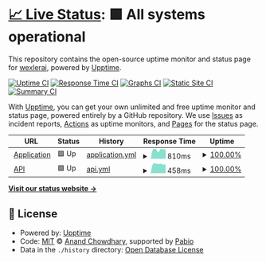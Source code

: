 # [📈 Live Status](https://wexlerai.github.io/wexler-status-page): <!--live status--> **🟩 All systems operational**

This repository contains the open-source uptime monitor and status page for [wexlerai](https://wexlerai.github.io/wexler-status-page), powered by [Upptime](https://github.com/upptime/upptime).

[![Uptime CI](https://github.com/wexlerai/wexler-status-page/workflows/Uptime%20CI/badge.svg)](https://github.com/wexlerai/wexler-status-page/actions?query=workflow%3A%22Uptime+CI%22)
[![Response Time CI](https://github.com/wexlerai/wexler-status-page/workflows/Response%20Time%20CI/badge.svg)](https://github.com/wexlerai/wexler-status-page/actions?query=workflow%3A%22Response+Time+CI%22)
[![Graphs CI](https://github.com/wexlerai/wexler-status-page/workflows/Graphs%20CI/badge.svg)](https://github.com/wexlerai/wexler-status-page/actions?query=workflow%3A%22Graphs+CI%22)
[![Static Site CI](https://github.com/wexlerai/wexler-status-page/workflows/Static%20Site%20CI/badge.svg)](https://github.com/wexlerai/wexler-status-page/actions?query=workflow%3A%22Static+Site+CI%22)
[![Summary CI](https://github.com/wexlerai/wexler-status-page/workflows/Summary%20CI/badge.svg)](https://github.com/wexlerai/wexler-status-page/actions?query=workflow%3A%22Summary+CI%22)

With [Upptime](https://upptime.js.org), you can get your own unlimited and free uptime monitor and status page, powered entirely by a GitHub repository. We use [Issues](https://github.com/wexlerai/wexler-status-page/issues) as incident reports, [Actions](https://github.com/wexlerai/wexler-status-page/actions) as uptime monitors, and [Pages](https://wexlerai.github.io/wexler-status-page) for the status page.

<!--start: status pages-->
<!-- This summary is generated by Upptime (https://github.com/upptime/upptime) -->
<!-- Do not edit this manually, your changes will be overwritten -->
<!-- prettier-ignore -->
| URL | Status | History | Response Time | Uptime |
| --- | ------ | ------- | ------------- | ------ |
| <img alt="" src="https://icons.duckduckgo.com/ip3/app.wexler.ai.ico" height="13"> [Application](https://app.wexler.ai/) | 🟩 Up | [application.yml](https://github.com/wexlerai/wexler-client-status/commits/HEAD/history/application.yml) | <details><summary><img alt="Response time graph" src="./graphs/application/response-time-week.png" height="20"> 810ms</summary><br><a href="https://wexlerai.github.io/wexler-client-status/history/application"><img alt="Response time 847" src="https://img.shields.io/endpoint?url=https%3A%2F%2Fraw.githubusercontent.com%2Fwexlerai%2Fwexler-client-status%2FHEAD%2Fapi%2Fapplication%2Fresponse-time.json"></a><br><a href="https://wexlerai.github.io/wexler-client-status/history/application"><img alt="24-hour response time 0" src="https://img.shields.io/endpoint?url=https%3A%2F%2Fraw.githubusercontent.com%2Fwexlerai%2Fwexler-client-status%2FHEAD%2Fapi%2Fapplication%2Fresponse-time-day.json"></a><br><a href="https://wexlerai.github.io/wexler-client-status/history/application"><img alt="7-day response time 810" src="https://img.shields.io/endpoint?url=https%3A%2F%2Fraw.githubusercontent.com%2Fwexlerai%2Fwexler-client-status%2FHEAD%2Fapi%2Fapplication%2Fresponse-time-week.json"></a><br><a href="https://wexlerai.github.io/wexler-client-status/history/application"><img alt="30-day response time 879" src="https://img.shields.io/endpoint?url=https%3A%2F%2Fraw.githubusercontent.com%2Fwexlerai%2Fwexler-client-status%2FHEAD%2Fapi%2Fapplication%2Fresponse-time-month.json"></a><br><a href="https://wexlerai.github.io/wexler-client-status/history/application"><img alt="1-year response time 847" src="https://img.shields.io/endpoint?url=https%3A%2F%2Fraw.githubusercontent.com%2Fwexlerai%2Fwexler-client-status%2FHEAD%2Fapi%2Fapplication%2Fresponse-time-year.json"></a></details> | <details><summary><a href="https://wexlerai.github.io/wexler-client-status/history/application">100.00%</a></summary><a href="https://wexlerai.github.io/wexler-client-status/history/application"><img alt="All-time uptime 100.00%" src="https://img.shields.io/endpoint?url=https%3A%2F%2Fraw.githubusercontent.com%2Fwexlerai%2Fwexler-client-status%2FHEAD%2Fapi%2Fapplication%2Fuptime.json"></a><br><a href="https://wexlerai.github.io/wexler-client-status/history/application"><img alt="24-hour uptime 100.00%" src="https://img.shields.io/endpoint?url=https%3A%2F%2Fraw.githubusercontent.com%2Fwexlerai%2Fwexler-client-status%2FHEAD%2Fapi%2Fapplication%2Fuptime-day.json"></a><br><a href="https://wexlerai.github.io/wexler-client-status/history/application"><img alt="7-day uptime 100.00%" src="https://img.shields.io/endpoint?url=https%3A%2F%2Fraw.githubusercontent.com%2Fwexlerai%2Fwexler-client-status%2FHEAD%2Fapi%2Fapplication%2Fuptime-week.json"></a><br><a href="https://wexlerai.github.io/wexler-client-status/history/application"><img alt="30-day uptime 100.00%" src="https://img.shields.io/endpoint?url=https%3A%2F%2Fraw.githubusercontent.com%2Fwexlerai%2Fwexler-client-status%2FHEAD%2Fapi%2Fapplication%2Fuptime-month.json"></a><br><a href="https://wexlerai.github.io/wexler-client-status/history/application"><img alt="1-year uptime 100.00%" src="https://img.shields.io/endpoint?url=https%3A%2F%2Fraw.githubusercontent.com%2Fwexlerai%2Fwexler-client-status%2FHEAD%2Fapi%2Fapplication%2Fuptime-year.json"></a></details>
| <img alt="" src="https://icons.duckduckgo.com/ip3/ctty2sm3ct.eu-west-2.awsapprunner.com.ico" height="13"> [API](https://ctty2sm3ct.eu-west-2.awsapprunner.com) | 🟩 Up | [api.yml](https://github.com/wexlerai/wexler-client-status/commits/HEAD/history/api.yml) | <details><summary><img alt="Response time graph" src="./graphs/api/response-time-week.png" height="20"> 458ms</summary><br><a href="https://wexlerai.github.io/wexler-client-status/history/api"><img alt="Response time 526" src="https://img.shields.io/endpoint?url=https%3A%2F%2Fraw.githubusercontent.com%2Fwexlerai%2Fwexler-client-status%2FHEAD%2Fapi%2Fapi%2Fresponse-time.json"></a><br><a href="https://wexlerai.github.io/wexler-client-status/history/api"><img alt="24-hour response time 0" src="https://img.shields.io/endpoint?url=https%3A%2F%2Fraw.githubusercontent.com%2Fwexlerai%2Fwexler-client-status%2FHEAD%2Fapi%2Fapi%2Fresponse-time-day.json"></a><br><a href="https://wexlerai.github.io/wexler-client-status/history/api"><img alt="7-day response time 458" src="https://img.shields.io/endpoint?url=https%3A%2F%2Fraw.githubusercontent.com%2Fwexlerai%2Fwexler-client-status%2FHEAD%2Fapi%2Fapi%2Fresponse-time-week.json"></a><br><a href="https://wexlerai.github.io/wexler-client-status/history/api"><img alt="30-day response time 548" src="https://img.shields.io/endpoint?url=https%3A%2F%2Fraw.githubusercontent.com%2Fwexlerai%2Fwexler-client-status%2FHEAD%2Fapi%2Fapi%2Fresponse-time-month.json"></a><br><a href="https://wexlerai.github.io/wexler-client-status/history/api"><img alt="1-year response time 526" src="https://img.shields.io/endpoint?url=https%3A%2F%2Fraw.githubusercontent.com%2Fwexlerai%2Fwexler-client-status%2FHEAD%2Fapi%2Fapi%2Fresponse-time-year.json"></a></details> | <details><summary><a href="https://wexlerai.github.io/wexler-client-status/history/api">100.00%</a></summary><a href="https://wexlerai.github.io/wexler-client-status/history/api"><img alt="All-time uptime 99.95%" src="https://img.shields.io/endpoint?url=https%3A%2F%2Fraw.githubusercontent.com%2Fwexlerai%2Fwexler-client-status%2FHEAD%2Fapi%2Fapi%2Fuptime.json"></a><br><a href="https://wexlerai.github.io/wexler-client-status/history/api"><img alt="24-hour uptime 100.00%" src="https://img.shields.io/endpoint?url=https%3A%2F%2Fraw.githubusercontent.com%2Fwexlerai%2Fwexler-client-status%2FHEAD%2Fapi%2Fapi%2Fuptime-day.json"></a><br><a href="https://wexlerai.github.io/wexler-client-status/history/api"><img alt="7-day uptime 100.00%" src="https://img.shields.io/endpoint?url=https%3A%2F%2Fraw.githubusercontent.com%2Fwexlerai%2Fwexler-client-status%2FHEAD%2Fapi%2Fapi%2Fuptime-week.json"></a><br><a href="https://wexlerai.github.io/wexler-client-status/history/api"><img alt="30-day uptime 100.00%" src="https://img.shields.io/endpoint?url=https%3A%2F%2Fraw.githubusercontent.com%2Fwexlerai%2Fwexler-client-status%2FHEAD%2Fapi%2Fapi%2Fuptime-month.json"></a><br><a href="https://wexlerai.github.io/wexler-client-status/history/api"><img alt="1-year uptime 99.95%" src="https://img.shields.io/endpoint?url=https%3A%2F%2Fraw.githubusercontent.com%2Fwexlerai%2Fwexler-client-status%2FHEAD%2Fapi%2Fapi%2Fuptime-year.json"></a></details>

<!--end: status pages-->

[**Visit our status website →**](https://wexlerai.github.io/wexler-status-page)

## 📄 License

- Powered by: [Upptime](https://github.com/upptime/upptime)
- Code: [MIT](./LICENSE) © [Anand Chowdhary](https://anandchowdhary.com), supported by [Pabio](https://pabio.com)
- Data in the `./history` directory: [Open Database License](https://opendatacommons.org/licenses/odbl/1-0/)
